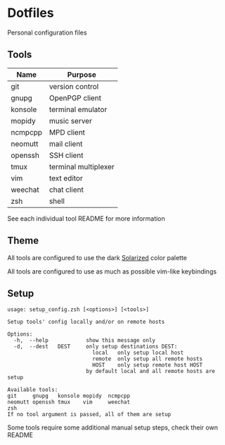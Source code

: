 # Dotfiles

Personal configuration files


## Tools

| Name    | Purpose              |
| ------- | -------------------- |
| git     | version control      |
| gnupg   | OpenPGP client       |
| konsole | terminal emulator    |
| mopidy  | music server         |
| ncmpcpp | MPD client           |
| neomutt | mail client          |
| openssh | SSH client           |
| tmux    | terminal multiplexer |
| vim     | text editor          |
| weechat | chat client          |
| zsh     | shell                |

See each individual tool README for more information


## Theme

All tools are configured to use the dark
[Solarized](http://ethanschoonover.com/solarized) color palette

All tools are configured to use as much as possible vim-like keybindings


## Setup

```shell
usage: setup_config.zsh [<options>] [<tools>]

Setup tools' config locally and/or on remote hosts

Options:
  -h,  --help            show this message only
  -d,  --dest   DEST     only setup destinations DEST:
                           local   only setup local host
                           remote  only setup all remote hosts
                           HOST    only setup remote host HOST
                         by default local and all remote hosts are setup

Available tools:
git     gnupg   konsole mopidy  ncmpcpp
neomutt openssh tmux    vim     weechat
zsh
If no tool argument is passed, all of them are setup
```

Some tools require some additional manual setup steps, check their own README
